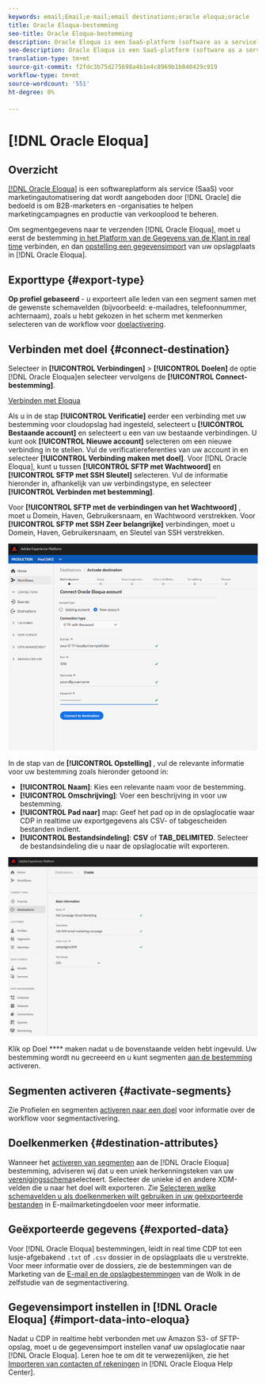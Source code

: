 ```yaml
---
keywords: email;Email;e-mail;email destinations;oracle eloqua;oracle
title: Oracle Eloqua-bestemming
seo-title: Oracle Eloqua-bestemming
description: Oracle Eloqua is een SaaS-platform (software as a service) voor marketingautomatisering dat door Oracle wordt aangeboden en bedoeld is om B2B-marketers en -organisaties te helpen marketingcampagnes en het genereren van verkoopleads te beheren.
seo-description: Oracle Eloqua is een SaaS-platform (software as a service) voor marketingautomatisering dat door Oracle wordt aangeboden en bedoeld is om B2B-marketers en -organisaties te helpen marketingcampagnes en het genereren van verkoopleads te beheren.
translation-type: tm+mt
source-git-commit: f2fdc3b75d275698a4b1e4c8969b1b840429c919
workflow-type: tm+mt
source-wordcount: '551'
ht-degree: 0%

---
```



# [!DNL Oracle Eloqua]

## Overzicht

[[!DNL Oracle Eloqua]](https://www.oracle.com/marketingcloud/products/marketing-automation/) is een softwareplatform als service (SaaS) voor marketingautomatisering dat wordt aangeboden door [!DNL Oracle] die bedoeld is om B2B-marketers en -organisaties te helpen marketingcampagnes en productie van verkooplood te beheren.

Om segmentgegevens naar te verzenden [!DNL Oracle Eloqua], moet u eerst de bestemming [in het Platform van de Gegevens van de Klant in real time](#connect-destination) verbinden, en dan [opstelling een gegevensimport](#import-data-into-eloqua) van uw opslagplaats in [!DNL Oracle Eloqua].

## Exporttype {#export-type}

**Op profiel gebaseerd** - u exporteert alle leden van een segment samen met de gewenste schemavelden (bijvoorbeeld: e-mailadres, telefoonnummer, achternaam), zoals u hebt gekozen in het scherm met kenmerken selecteren van de workflow voor [doelactivering](../../ui/activate-destinations.md#select-attributes).

## Verbinden met doel {#connect-destination}

Selecteer in **[!UICONTROL Verbindingen]** > **[!UICONTROL Doelen]** de optie [!DNL Oracle Eloqua]en selecteer vervolgens de **[!UICONTROL Connect-bestemming]**.

[Verbinden met Eloqua](../../assets/catalog/email-marketing/oracle-eloqua/catalog.png)

Als u in de stap **[!UICONTROL Verificatie]** eerder een verbinding met uw bestemming voor cloudopslag had ingesteld, selecteert u **[!UICONTROL Bestaande account]** en selecteert u een van uw bestaande verbindingen. U kunt ook **[!UICONTROL Nieuwe account]** selecteren om een nieuwe verbinding in te stellen. Vul de verificatiereferenties van uw account in en selecteer **[!UICONTROL Verbinding maken met doel]**. Voor [!DNL Oracle Eloqua], kunt u tussen **[!UICONTROL SFTP met Wachtwoord]** en **[!UICONTROL SFTP met SSH Sleutel]** selecteren. Vul de informatie hieronder in, afhankelijk van uw verbindingstype, en selecteer **[!UICONTROL Verbinden met bestemming]**.

Voor **[!UICONTROL SFTP met de verbindingen van het Wachtwoord]** , moet u Domein, Haven, Gebruikersnaam, en Wachtwoord verstrekken.
Voor **[!UICONTROL SFTP met SSH Zeer belangrijke]** verbindingen, moet u Domein, Haven, Gebruikersnaam, en Sleutel van SSH verstrekken.

![De wizard Eloqua instellen](../../assets/catalog/email-marketing/oracle-eloqua/account-info.png)

In de stap van de **[!UICONTROL Opstelling]** , vul de relevante informatie voor uw bestemming zoals hieronder getoond in:
- **[!UICONTROL Naam]**: Kies een relevante naam voor de bestemming.
- **[!UICONTROL Omschrijving]**: Voer een beschrijving in voor uw bestemming.
- **[!UICONTROL Pad naar]** map: Geef het pad op in de opslaglocatie waar CDP in realtime uw exportgegevens als CSV- of tabgescheiden bestanden indient.
- **[!UICONTROL Bestandsindeling]**: **CSV** of **TAB_DELIMITED**. Selecteer de bestandsindeling die u naar de opslaglocatie wilt exporteren.

![Basisinformatie over Eloqua](../../assets/catalog/email-marketing/oracle-eloqua/basic-information.png)

Klik op Doel **** maken nadat u de bovenstaande velden hebt ingevuld. Uw bestemming wordt nu gecreeerd en u kunt segmenten [aan de bestemming](../../ui/activate-destinations.md) activeren.

## Segmenten activeren {#activate-segments}

Zie Profielen en segmenten [activeren naar een doel](../../ui/activate-destinations.md) voor informatie over de workflow voor segmentactivering.

## Doelkenmerken {#destination-attributes}

Wanneer het [activeren van segmenten](../../ui/activate-destinations.md) aan de [!DNL Oracle Eloqua] bestemming, adviseren wij dat u een uniek herkenningsteken van uw [verenigingsschema](../../../profile/home.md#profile-fragments-and-union-schemas)selecteert. Selecteer de unieke id en andere XDM-velden die u naar het doel wilt exporteren. Zie [Selecteren welke schemavelden u als doelkenmerken wilt gebruiken in uw geëxporteerde bestanden](./overview.md#destination-attributes) in E-mailmarketingdoelen voor meer informatie.

## Geëxporteerde gegevens {#exported-data}

Voor [!DNL Oracle Eloqua] bestemmingen, leidt in real time CDP tot een lusje-afgebakend `.txt` of `.csv` dossier in de opslagplaats die u verstrekte. Voor meer informatie over de dossiers, zie de bestemmingen van de Marketing van de [E-mail en de opslagbestemmingen](../../ui/activate-destinations.md#esp-and-cloud-storage) van de Wolk in de zelfstudie van de segmentactivering.

## Gegevensimport instellen in [!DNL Oracle Eloqua] {#import-data-into-eloqua}

Nadat u CDP in realtime hebt verbonden met uw Amazon S3- of SFTP-opslag, moet u de gegevensimport instellen vanaf uw opslaglocatie naar [!DNL Oracle Eloqua]. Leren hoe te om dit te verwezenlijken, zie het [Importeren van contacten of rekeningen](https://docs.oracle.com/cloud/latest/marketingcs_gs/OMCAA/Help/DataImportExport/Tasks/ImportingContactsOrAccounts.htm) in [!DNL Oracle Eloqua Help Center].